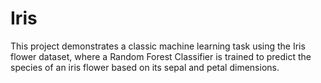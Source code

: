 # Iris
This project demonstrates a classic machine learning task using the Iris flower dataset, where a Random Forest Classifier is trained to predict the species of an iris flower based on its sepal and petal dimensions.
